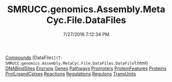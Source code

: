 ﻿---
title: SMRUCC.genomics.Assembly.MetaCyc.File.DataFiles
date: 7/27/2016 7:12:34 PM
---

[Compounds](T-SMRUCC.genomics.Assembly.MetaCyc.File.DataFiles.Compounds.html)
[DataFile`1](T-SMRUCC.genomics.Assembly.MetaCyc.File.DataFiles.DataFile`1.html)
[DNABindSites](T-SMRUCC.genomics.Assembly.MetaCyc.File.DataFiles.DNABindSites.html)
[Enzrxns](T-SMRUCC.genomics.Assembly.MetaCyc.File.DataFiles.Enzrxns.html)
[Genes](T-SMRUCC.genomics.Assembly.MetaCyc.File.DataFiles.Genes.html)
[Pathways](T-SMRUCC.genomics.Assembly.MetaCyc.File.DataFiles.Pathways.html)
[Promoters](T-SMRUCC.genomics.Assembly.MetaCyc.File.DataFiles.Promoters.html)
[ProteinFeatures](T-SMRUCC.genomics.Assembly.MetaCyc.File.DataFiles.ProteinFeatures.html)
[Proteins](T-SMRUCC.genomics.Assembly.MetaCyc.File.DataFiles.Proteins.html)
[ProtLigandCplxes](T-SMRUCC.genomics.Assembly.MetaCyc.File.DataFiles.ProtLigandCplxes.html)
[Reactions](T-SMRUCC.genomics.Assembly.MetaCyc.File.DataFiles.Reactions.html)
[Regulations](T-SMRUCC.genomics.Assembly.MetaCyc.File.DataFiles.Regulations.html)
[Regulons](T-SMRUCC.genomics.Assembly.MetaCyc.File.DataFiles.Regulons.html)
[TransUnits](T-SMRUCC.genomics.Assembly.MetaCyc.File.DataFiles.TransUnits.html)
